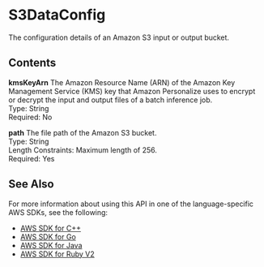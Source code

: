 # S3DataConfig<a name="API_S3DataConfig"></a>

The configuration details of an Amazon S3 input or output bucket\.

## Contents<a name="API_S3DataConfig_Contents"></a>

 **kmsKeyArn**   <a name="personalize-Type-S3DataConfig-kmsKeyArn"></a>
The Amazon Resource Name \(ARN\) of the Amazon Key Management Service \(KMS\) key that Amazon Personalize uses to encrypt or decrypt the input and output files of a batch inference job\.  
Type: String  
Required: No

 **path**   <a name="personalize-Type-S3DataConfig-path"></a>
The file path of the Amazon S3 bucket\.  
Type: String  
Length Constraints: Maximum length of 256\.  
Required: Yes

## See Also<a name="API_S3DataConfig_SeeAlso"></a>

For more information about using this API in one of the language\-specific AWS SDKs, see the following:
+  [AWS SDK for C\+\+](https://docs.aws.amazon.com/goto/SdkForCpp/personalize-2018-05-22/S3DataConfig) 
+  [AWS SDK for Go](https://docs.aws.amazon.com/goto/SdkForGoV1/personalize-2018-05-22/S3DataConfig) 
+  [AWS SDK for Java](https://docs.aws.amazon.com/goto/SdkForJava/personalize-2018-05-22/S3DataConfig) 
+  [AWS SDK for Ruby V2](https://docs.aws.amazon.com/goto/SdkForRubyV2/personalize-2018-05-22/S3DataConfig) 